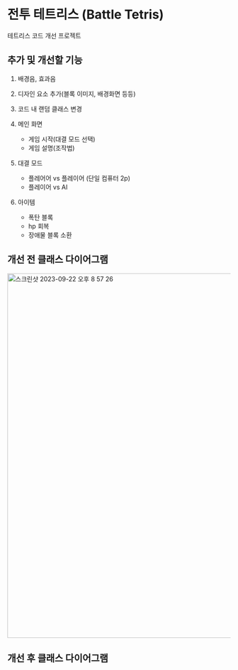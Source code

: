 # 전투 테트리스 (Battle Tetris)
테트리스 코드 개선 프로젝트

## 추가 및 개선할 기능
1. 배경음, 효과음

2. 디자인 요소 추가(블록 이미지, 배경화면 등등)

3. 코드 내 랜덤 클래스 변경

4. 메인 화면
   * 게임 시작(대결 모드 선택)
   * 게임 설명(조작법)

5. 대결 모드
   * 플레어어 vs 플레이어 (단일 컴퓨터 2p)
   * 플레이어 vs AI

6. 아이템
   * 폭탄 블록
   * hp 회복
   * 장애물 블록 소환

## 개선 전 클래스 다이어그램
<img width="821" alt="스크린샷 2023-09-22 오후 8 57 26" src="https://github.com/kkh0920/Java_Swing_Tetris/assets/65442366/deda3ff4-aa21-433e-b976-c6550699d899">

## 개선 후 클래스 다이어그램
